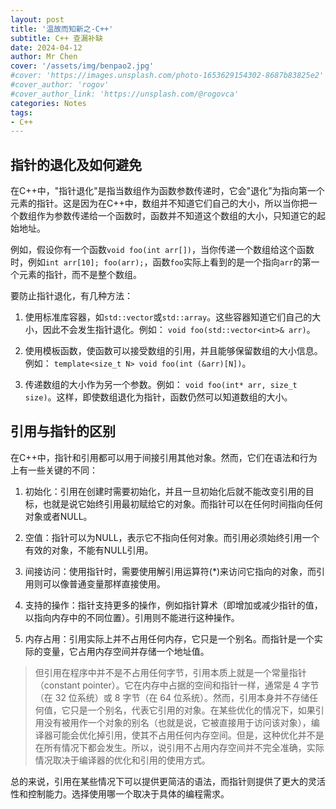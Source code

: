```yaml
---
layout: post
title: '温故而知新之-C++'
subtitle: C++ 查漏补缺
date: 2024-04-12
author: Mr Chen
cover: '/assets/img/benpao2.jpg'
#cover: 'https://images.unsplash.com/photo-1653629154302-8687b83825e2'
#cover_author: 'rogov'
#cover_author_link: 'https://unsplash.com/@rogovca'
categories: Notes
tags: 
- C++
---
```



## 指针的退化及如何避免

在C++中，"指针退化"是指当数组作为函数参数传递时，它会"退化"为指向第一个元素的指针。这是因为在C++中，数组并不知道它们自己的大小，所以当你把一个数组作为参数传递给一个函数时，函数并不知道这个数组的大小，只知道它的起始地址。

例如，假设你有一个函数`void foo(int arr[])`，当你传递一个数组给这个函数时，例如`int arr[10]; foo(arr);`，函数`foo`实际上看到的是一个指向`arr`的第一个元素的指针，而不是整个数组。

要防止指针退化，有几种方法：

1. 使用标准库容器，如`std::vector`或`std::array`。这些容器知道它们自己的大小，因此不会发生指针退化。例如： `void foo(std::vector<int>& arr)`。

2. 使用模板函数，使函数可以接受数组的引用，并且能够保留数组的大小信息。例如： `template<size_t N> void foo(int (&arr)[N])`。

3. 传递数组的大小作为另一个参数。例如： `void foo(int* arr, size_t size)`。这样，即使数组退化为指针，函数仍然可以知道数组的大小。


## 引用与指针的区别

在C++中，指针和引用都可以用于间接引用其他对象。然而，它们在语法和行为上有一些关键的不同：

1. 初始化：引用在创建时需要初始化，并且一旦初始化后就不能改变引用的目标，也就是说它始终引用最初赋给它的对象。而指针可以在任何时间指向任何对象或者NULL。

2. 空值：指针可以为NULL，表示它不指向任何对象。而引用必须始终引用一个有效的对象，不能有NULL引用。

3. 间接访问：使用指针时，需要使用解引用运算符(*)来访问它指向的对象，而引用则可以像普通变量那样直接使用。

4. 支持的操作：指针支持更多的操作，例如指针算术（即增加或减少指针的值，以指向内存中的不同位置）。引用则不能进行这种操作。

5. 内存占用：引用实际上并不占用任何内存，它只是一个别名。而指针是一个实际的变量，它占用内存空间并存储一个地址值。
> 但引用在程序中并不是不占用任何字节，引用本质上就是一个常量指针（constant pointer）。它在内存中占据的空间和指针一样，通常是 4 字节（在 32 位系统）或 8 字节（在 64 位系统）。然而，引用本身并不存储任何值，它只是一个别名，代表它引用的对象。在某些优化的情况下，如果引用没有被用作一个对象的别名（也就是说，它被直接用于访问该对象），编译器可能会优化掉引用，使其不占用任何内存空间。但是，这种优化并不是在所有情况下都会发生。所以，说引用不占用内存空间并不完全准确，实际情况取决于编译器的优化和引用的使用方式。

总的来说，引用在某些情况下可以提供更简洁的语法，而指针则提供了更大的灵活性和控制能力。选择使用哪一个取决于具体的编程需求。